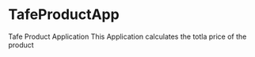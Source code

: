 # TafeProductApp
Tafe Product Application
This Application calculates the totla price of the product

